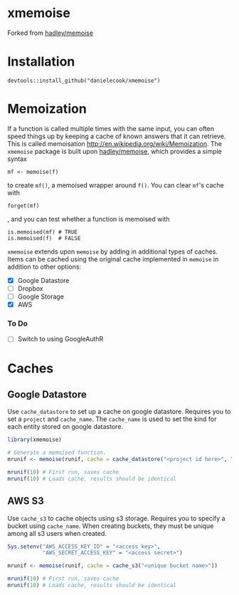 # xmemoise 

Forked from [hadley/memoise](https://github.com/hadley/memoise)

# Installation

```
devtools::install_github("danielecook/xmemoise")
```

# Memoization

If a function is called multiple times with the same input, you can
often speed things up by keeping a cache of known answers that it can
retrieve. This is called memoisation <http://en.wikipedia.org/wiki/Memoization>.
The `xmemoise` package is built upon [hadley/memoise](https://github.com/hadley/memoise), which provides a simple syntax 

    mf <- memoise(f)

to create `mf()`, a memoised wrapper around `f()`. You can clear `mf`'s
cache with 

    forget(mf)

, and you can test whether a function is memoised with

    is.memoised(mf) # TRUE
    is.memoised(f)  # FALSE


`xmemoise` extends upon `memoise` by adding in additional types of caches. Items can be cached using the original cache implemented in `memoise` in addition to other options:

* [x] Google Datastore
* [ ] Dropbox
* [ ] Google Storage
* [X] AWS

### To Do

* [ ] Switch to using GoogleAuthR


# Caches

## Google Datastore

Use `cache_datastore` to set up a cache on google datastore. Requires you to set a `project` and `cache_name`. The `cache_name` 
is used to set the kind for each entity stored on google datastore.

```r
library(xmemoise)

# Generate a memoised function.
mrunif <- memoise(runif, cache = cache_datastore("<project id here>", "rcache"))

mrunif(10) # First run, saves cache
mrunif(10) # Loads cache, results should be identical
```

## AWS S3

Use `cache_s3` to cache objects using s3 storage. Requires you to specify a bucket using `cache_name`. When creating buckets, they must be unique among all s3 users when created.

```r
Sys.setenv("AWS_ACCESS_KEY_ID" = "<access key>",
           "AWS_SECRET_ACCESS_KEY" = "<access secret>")

mrunif <- memoise(runif, cache = cache_s3("<unique bucket name>"))

mrunif(10) # First run, saves cache
mrunif(10) # Loads cache, results should be identical

```

